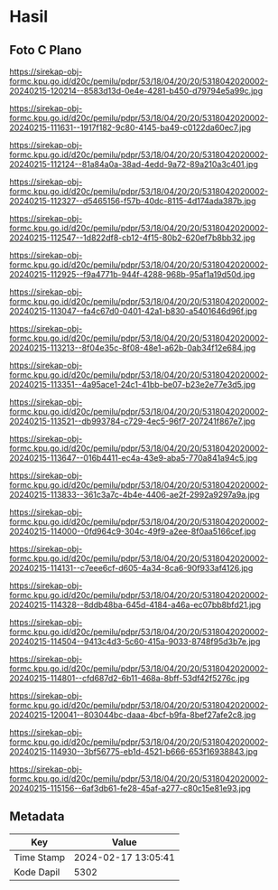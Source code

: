 # Hasil

## Foto C Plano

https://sirekap-obj-formc.kpu.go.id/d20c/pemilu/pdpr/53/18/04/20/20/5318042020002-20240215-120214--8583d13d-0e4e-4281-b450-d79794e5a99c.jpg

https://sirekap-obj-formc.kpu.go.id/d20c/pemilu/pdpr/53/18/04/20/20/5318042020002-20240215-111631--1917f182-9c80-4145-ba49-c0122da60ec7.jpg

https://sirekap-obj-formc.kpu.go.id/d20c/pemilu/pdpr/53/18/04/20/20/5318042020002-20240215-112124--81a84a0a-38ad-4edd-9a72-89a210a3c401.jpg

https://sirekap-obj-formc.kpu.go.id/d20c/pemilu/pdpr/53/18/04/20/20/5318042020002-20240215-112327--d5465156-f57b-40dc-8115-4d174ada387b.jpg

https://sirekap-obj-formc.kpu.go.id/d20c/pemilu/pdpr/53/18/04/20/20/5318042020002-20240215-112547--1d822df8-cb12-4f15-80b2-620ef7b8bb32.jpg

https://sirekap-obj-formc.kpu.go.id/d20c/pemilu/pdpr/53/18/04/20/20/5318042020002-20240215-112925--f9a4771b-944f-4288-968b-95af1a19d50d.jpg

https://sirekap-obj-formc.kpu.go.id/d20c/pemilu/pdpr/53/18/04/20/20/5318042020002-20240215-113047--fa4c67d0-0401-42a1-b830-a5401646d96f.jpg

https://sirekap-obj-formc.kpu.go.id/d20c/pemilu/pdpr/53/18/04/20/20/5318042020002-20240215-113213--8f04e35c-8f08-48e1-a62b-0ab34f12e684.jpg

https://sirekap-obj-formc.kpu.go.id/d20c/pemilu/pdpr/53/18/04/20/20/5318042020002-20240215-113351--4a95ace1-24c1-41bb-be07-b23e2e77e3d5.jpg

https://sirekap-obj-formc.kpu.go.id/d20c/pemilu/pdpr/53/18/04/20/20/5318042020002-20240215-113521--db993784-c729-4ec5-96f7-207241f867e7.jpg

https://sirekap-obj-formc.kpu.go.id/d20c/pemilu/pdpr/53/18/04/20/20/5318042020002-20240215-113647--016b4411-ec4a-43e9-aba5-770a841a94c5.jpg

https://sirekap-obj-formc.kpu.go.id/d20c/pemilu/pdpr/53/18/04/20/20/5318042020002-20240215-113833--361c3a7c-4b4e-4406-ae2f-2992a9297a9a.jpg

https://sirekap-obj-formc.kpu.go.id/d20c/pemilu/pdpr/53/18/04/20/20/5318042020002-20240215-114000--0fd964c9-304c-49f9-a2ee-8f0aa5166cef.jpg

https://sirekap-obj-formc.kpu.go.id/d20c/pemilu/pdpr/53/18/04/20/20/5318042020002-20240215-114131--c7eee6cf-d605-4a34-8ca6-90f933af4126.jpg

https://sirekap-obj-formc.kpu.go.id/d20c/pemilu/pdpr/53/18/04/20/20/5318042020002-20240215-114328--8ddb48ba-645d-4184-a46a-ec07bb8bfd21.jpg

https://sirekap-obj-formc.kpu.go.id/d20c/pemilu/pdpr/53/18/04/20/20/5318042020002-20240215-114504--9413c4d3-5c60-415a-9033-8748f95d3b7e.jpg

https://sirekap-obj-formc.kpu.go.id/d20c/pemilu/pdpr/53/18/04/20/20/5318042020002-20240215-114801--cfd687d2-6b11-468a-8bff-53df42f5276c.jpg

https://sirekap-obj-formc.kpu.go.id/d20c/pemilu/pdpr/53/18/04/20/20/5318042020002-20240215-120041--803044bc-daaa-4bcf-b9fa-8bef27afe2c8.jpg

https://sirekap-obj-formc.kpu.go.id/d20c/pemilu/pdpr/53/18/04/20/20/5318042020002-20240215-114930--3bf56775-eb1d-4521-b666-653f16938843.jpg

https://sirekap-obj-formc.kpu.go.id/d20c/pemilu/pdpr/53/18/04/20/20/5318042020002-20240215-115156--6af3db61-fe28-45af-a277-c80c15e81e93.jpg


## Metadata

| Key        | Value               |
| ---------- | ------------------- |
| Time Stamp | 2024-02-17 13:05:41 |
| Kode Dapil | 5302                |



